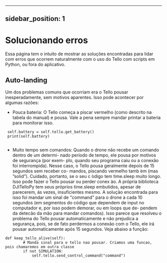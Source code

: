 
---
sidebar_position: 1
---
# Solucionando erros 
Essa página tem o intuito de mostrar as soluções encontradas para lidar com erros que ocorrem naturalmente com o uso do Tello com scripts em Python, ou fora do aplicativo.

## Auto-landing

Um dos problemas comuns que ocorriam era o Tello pousar inesperadamente, sem motivos aparentes. Isso pode acontecer por algumas razões:
- Pouca bateria: O Tello começa a piscar vermelho (como descrito na tabela do manual) e pousa. Vale a pena sempre mandar printar a bateria para monitorar isso.

 ```
  self.battery = self.tello.get_battery()
  print(self.battery)
  
  ```
- Muito tempo sem comandos: Quando o drone não recebe um comando dentro de um determi-
nado período de tempo, ele pousa por motivos de segurança (por exem-
plo, quando seu programa caiu ou a conexão foi interrompida). Nesse
caso, o Tello pousa geralmente depois de 15 segundos sem receber co-
mandos, piscando vermelho tamb ́em (mas ”solid”). Cuidado, portanto,
se o seu c ́odigo tem time.sleep muito longo. Isso pode fazer o Tello pousar
ou perder conex ̃ao. A própria biblioteca DJITelloPy tem seus próprios
time.sleep embutidos, apesar de parecerem,  ás vezes, insuficientes mesmo.
A solução encontrada para isso foi mandar um sinal de "command" para
o drone a cada 10 segundos (em segmentos do código que dependem de
input no computador e, por isso podem demorar, ou em loops que de-
pendem da detecão da mão para mandar comandos). Isso parece que
resolveu o problema do Tello pousar automaticamente e não prejudica
a segurança, pois, se de fato perdermos a conexão com o Tello, ele irá
pousar automaticamente após 15 segundos. Veja abaixo a função:

```
def keep_tello_alive(self):
        # Manda sinal para o tello nao pousar. Criamos uma funcao, pois chamaremos em outra classe
        if not SIMULATION:
            self.tello.send_control_command("command")
```


